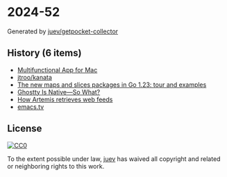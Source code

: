 # 2024-52

Generated by [juev/getpocket-collector](https://github.com/juev/getpocket-collector)

## History (6 items)

- [Multifunctional App for Mac](https://app1piece.com/)
- [jtroo/kanata](https://github.com/jtroo/kanata)
- [The new maps and slices packages in Go 1.23: tour and examples](https://dolthub.com/blog/2024-12-20-collection-functions-in-go-1-23/)
- [Ghostty Is Native—So What?](https://gpanders.com/blog/ghostty-is-native-so-what/)
- [How Artemis retrieves web feeds](https://jamesg.blog/2024/12/21/how-artemis-retrieves-web-feeds/)
- [emacs.tv](http://emacs.tv)

## License

[![CC0](https://mirrors.creativecommons.org/presskit/buttons/88x31/svg/cc-zero.svg)](https://creativecommons.org/publicdomain/zero/1.0/)

To the extent possible under law, [juev](https://github.com/juev) has waived all copyright and related or neighboring rights to this work.
